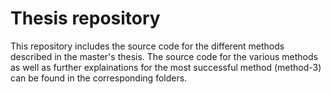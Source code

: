 # Thesis repository

This repository includes the source code for the different methods described in the master's thesis. The source code for the various methods as well as further explainations for the most successful method (method-3) can be found in the corresponding folders.

